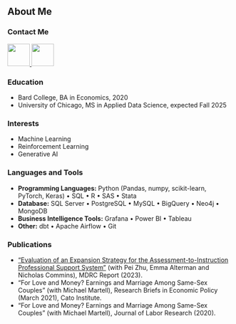 ## About Me

### Contact Me

 <a href="https://www.linkedin.com/in/peytonnash/">
   <img height="50" src="https://github.com/user-attachments/assets/6fdd796e-7c70-49d5-bad6-bb6922091840"/>
</a>
 <a href="peytonnash@gmail.com">
   <img height="50" src="https://github.com/user-attachments/assets/4382cd36-bff7-453d-bd76-f82c9f8d6cb0"/>
</a>

### Education
- Bard College, BA in Economics, 2020
- University of Chicago, MS in Applied Data Science, expected Fall 2025

### Interests
- Machine Learning
- Reinforcement Learning
- Generative AI

### Languages and Tools
- **Programming Languages:** Python (Pandas, numpy, scikit-learn, PyTorch, Keras) • SQL • R • SAS • Stata
- **Database:** SQL Server • PostgreSQL • MySQL • BigQuery • Neo4j • MongoDB
- **Business Intelligence Tools:** Grafana • Power BI • Tableau
- **Other:** dbt • Apache Airflow • Git

### Publications
- [“Evaluation of an Expansion Strategy for the Assessment-to-Instruction Professional Support System”](https://www.mdrc.org/work/publications/evaluation-expansion-strategy-assessment-instruction-professional-support-system) (with Pei Zhu, Emma Alterman and Nicholas Commins), MDRC Report (2023).
- “For Love and Money? Earnings and Marriage Among Same-Sex Couples” (with Michael Martell), Research Briefs in Economic Policy (March 2021), Cato Institute.
- “For Love and Money? Earnings and Marriage Among Same-Sex Couples” (with Michael Martell), Journal of Labor Research (2020).


<!--
**PeytonNash/PeytonNash** is a ✨ _special_ ✨ repository because its `README.md` (this file) appears on your GitHub profile.

Here are some ideas to get you started:

- 🔭 I’m currently working on ...
- 🌱 I’m currently learning ...
- 👯 I’m looking to collaborate on ...
- 🤔 I’m looking for help with ...
- 💬 Ask me about ...
- 📫 How to reach me: ...
- 😄 Pronouns: ...
- ⚡ Fun fact: ...
-->
